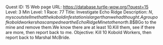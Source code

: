 Quest ID: 15
Web page URL: https://database.turtle-wow.org/?quest=15
Level: 3
Min Level: 1
Race: 77
Title: Investigate Echo Ridge
Description: $N, my scouts tell me that the kobold infestation is larger than we had thought.A group of kobold workers has camped near the Echo Ridge Mine to the north.$B$BGo to the mine and remove them.We know there are at least 10.Kill them, see if there are more, then report back to me.
Objective: Kill 10 Kobold Workers, then report back to Marshal McBride.
